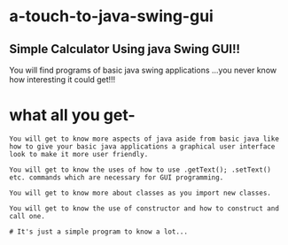# a-touch-to-java-swing-gui
## Simple Calculator Using java Swing GUI!!
You will find programs of basic java swing applications ...you never know how interesting it could get!!!

# what all you get-
```
You will get to know more aspects of java aside from basic java like how to give your basic java applications a graphical user interface look to make it more user friendly.
```
```
You will get to know the uses of how to use .getText(); .setText() etc. commands which are necessary for GUI programming.
```
```
You will get to know more about classes as you import new classes.
```
```
You will get to know the use of constructor and how to construct and call one.
```
```
# It's just a simple program to know a lot...
```
